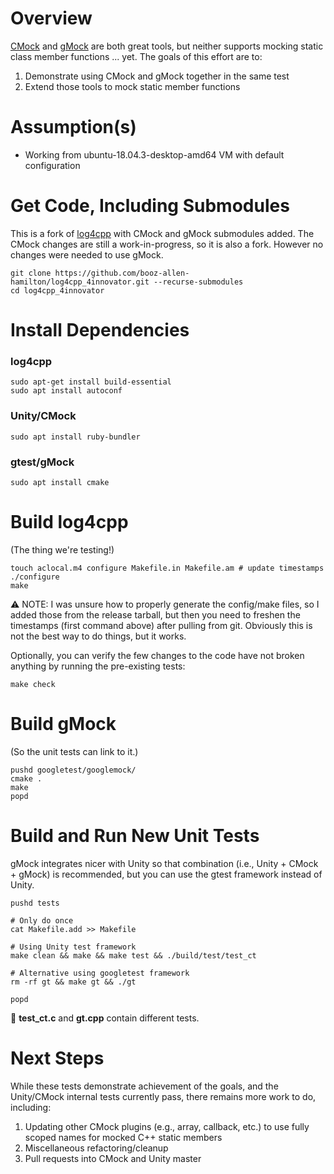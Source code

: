 # Overview

[CMock](https://github.com/ThrowTheSwitch/CMock) and [gMock](https://github.com/google/googletest/tree/master/googlemock) are both great tools, but neither supports mocking static class member functions ... yet. The goals of this effort are to:

1.  Demonstrate using CMock and gMock together in the same test
2.  Extend those tools to mock static member functions

# Assumption(s)

* Working from ubuntu-18.04.3-desktop-amd64 VM with default configuration

# Get Code, Including Submodules
This is a fork of [log4cpp](http://log4cpp.sourceforge.net/) with CMock and gMock submodules added. The CMock changes are still a work-in-progress, so it is also a fork. However no changes were needed to use gMock. 

    git clone https://github.com/booz-allen-hamilton/log4cpp_4innovator.git --recurse-submodules
    cd log4cpp_4innovator

# Install Dependencies

### log4cpp

    sudo apt-get install build-essential
    sudo apt install autoconf

### Unity/CMock

    sudo apt install ruby-bundler

### gtest/gMock

    sudo apt install cmake

# Build log4cpp
(The thing we're testing!)

    touch aclocal.m4 configure Makefile.in Makefile.am # update timestamps
    ./configure
    make

:warning: NOTE: I was unsure how to properly generate the config/make files, so I added those from the release tarball, but then you need to freshen the timestamps (first command above) after pulling from git. Obviously this is not the best way to do things, but it works.

Optionally, you can verify the few changes to the code have not broken anything by running the pre-existing tests:

    make check

# Build gMock
(So the unit tests can link to it.)

    pushd googletest/googlemock/
    cmake .
    make
    popd


# Build and Run New Unit Tests
gMock integrates nicer with Unity so that combination (i.e., Unity + CMock + gMock) is recommended, but you can use the gtest framework instead of Unity.

    pushd tests

    # Only do once
    cat Makefile.add >> Makefile

    # Using Unity test framework
    make clean && make && make test && ./build/test/test_ct

    # Alternative using googletest framework
    rm -rf gt && make gt && ./gt

    popd

:memo: **test_ct.c** and **gt.cpp** contain different tests.

# Next Steps

While these tests demonstrate achievement of the goals, and the Unity/CMock internal tests currently pass, there remains more work to do, including:

1.  Updating other CMock plugins (e.g., array, callback, etc.) to use fully scoped names for mocked C++ static members
2. Miscellaneous refactoring/cleanup
3. Pull requests into CMock and Unity master
